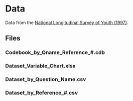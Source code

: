 # Data 
Data from the [National Longitudinal Survey of Youth (1997)](https://www.nlsinfo.org/content/cohorts/nlsy79).

## Files
 
### Codebook_by_Qname_Reference_#.cdb

### Dataset_Variable_Chart.xlsx

### Dataset_by_Question_Name.csv

### Dataset_by_Reference_#.csv
